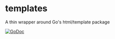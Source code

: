 templates
=========

A thin wrapper around Go's html/template package

[![GoDoc](https://godoc.org/github.com/james-maloney/templates?status.svg)](https://godoc.org/github.com/james-maloney/templates)
